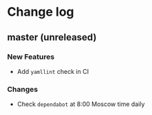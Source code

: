 # Change log

## master (unreleased)

### New Features

* Add `yamllint` check in CI

### Changes

* Check `dependabot` at 8:00 Moscow time daily
